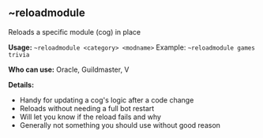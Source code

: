 ## ~reloadmodule <category> <modname>

Reloads a specific module (cog) in place

**Usage:**
`~reloadmodule <category> <modname>`
Example: `~reloadmodule games trivia`

**Who can use:**
Oracle, Guildmaster, V

**Details:**

- Handy for updating a cog's logic after a code change
- Reloads without needing a full bot restart
- Will let you know if the reload fails and why
- Generally not something you should use without good reason
